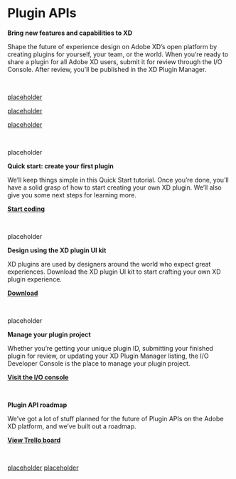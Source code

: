 # Plugin APIs

**Bring new features and capabilities to XD**

Shape the future of experience design on Adobe XD’s open platform by creating plugins for yourself, your team, or the world. When you’re ready to share a plugin for all Adobe XD users, submit it for review through the I/O Console. After review, you’ll be published in the XD Plugin Manager.

<br />

<a href="/develop.md"><object style="width: 100%" type="image/png" data="/images/develop@3x.png">placeholder</object></a>

<a href="/plugin-design-guidelines/index.md"><object style="width: 100%" type="image/png" data="/images/design@3x.png">placeholder</object></a>

<a href="/distribution/index.md"><object style="width: 100%" type="image/png" data="/images/share@3x.png">placeholder</object></a>

<br />

<object style="width: 100%" type="image/png" data="/images/code@2x.svg">placeholder</object>

**Quick start: create your first plugin**

We’ll keep things simple in this Quick Start tutorial. Once you’re done, you’ll have a solid grasp of how to start creating your own XD plugin. We’ll also give you some next steps for learning more.

**[Start coding](/tutorials/quick-start/index.md)**

<br />

<object style="width: 100%" type="image/png" data="/images/kit@3x.png">placeholder</object>

**Design using the XD plugin UI kit**

XD plugins are used by designers around the world who expect great experiences. Download the XD plugin UI kit to start crafting your own XD plugin experience.

**[Download]()**

<br />

<object style="width: 100%" type="image/png" data="/images/manage@3x.png">placeholder</object>

**Manage your plugin project**

Whether you’re getting your unique plugin ID, submitting your finished plugin for review, or updating your XD Plugin Manager listing, the I/O Developer Console is the place to manage your plugin project.

**[Visit the I/O console](https://console.adobe.io)**

<br />

**Plugin API roadmap**

We’ve got a lot of stuff planned for the future of Plugin APIs on the Adobe XD platform, and we’ve built out a roadmap.

**[View Trello board](https://trello.com/b/WFKmCVaz/xd-extensibility-roadmap)**

<br />

<a href="/distribution/index.md"><object style="width: 100%" type="image/png" data="/images/dev-community@3x.png">placeholder</object></a>
<a href="/distribution/index.md"><object style="width: 100%" type="image/png" data="/images/user-community@3x.png">placeholder</object></a>